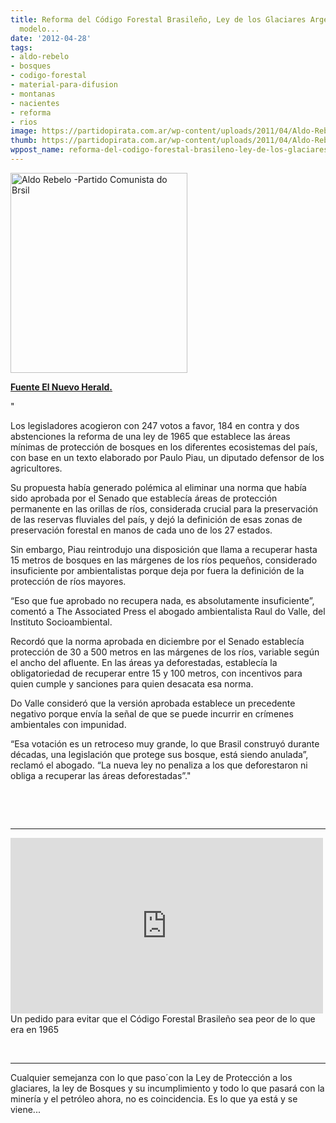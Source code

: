 ```yaml
---
title: Reforma del Código Forestal Brasileño, Ley de los Glaciares Argentina, el mismo
  modelo...
date: '2012-04-28'
tags:
- aldo-rebelo
- bosques
- codigo-forestal
- material-para-difusion
- montanas
- nacientes
- reforma
- rios
image: https://partidopirata.com.ar/wp-content/uploads/2011/04/Aldo-Rebelo.jpg
thumb: https://partidopirata.com.ar/wp-content/uploads/2011/04/Aldo-Rebelo-150x150.jpg
wppost_name: reforma-del-codigo-forestal-brasileno-ley-de-los-glaciares-argentina-el-mismo-modelo
---
```


<a href="https://partidopirata.com.ar/wp-content/uploads/2011/04/Aldo-Rebelo.jpg"><img class="size-full wp-image-732" title="Aldo-Rebelo" src="https://partidopirata.com.ar/wp-content/uploads/2011/04/Aldo-Rebelo.jpg" alt="Aldo Rebelo -Partido Comunista do Brsil" width="283" height="320" /></a>


<strong><a href="http://www.elnuevoherald.com/2012/04/25/1187960/brasil-aprueba-reforma-a-codigo.html" target="_blank">Fuente El Nuevo Herald.</a></strong>

"

Los legisladores acogieron con 247 votos a favor, 184 en contra y dos abstenciones la reforma de una ley de 1965 que establece las áreas mínimas de protección de bosques en los diferentes ecosistemas del país, con base en un texto elaborado por Paulo Piau, un diputado defensor de los agricultores.

Su propuesta había generado polémica al eliminar una norma que había sido aprobada por el Senado que establecía áreas de protección permanente en las orillas de ríos, considerada crucial para la preservación de las reservas fluviales del país, y dejó la definición de esas zonas de preservación forestal en manos de cada uno de los 27 estados.

Sin embargo, Piau reintrodujo una disposición que llama a recuperar hasta 15 metros de bosques en las márgenes de los ríos pequeños, considerado insuficiente por ambientalistas porque deja por fuera la definición de la protección de ríos mayores.

“Eso que fue aprobado no recupera nada, es absolutamente insuficiente”, comentó a The Associated Press el abogado ambientalista Raul do Valle, del Instituto Socioambiental.

Recordó que la norma aprobada en diciembre por el Senado establecía protección de 30 a 500 metros en las márgenes de los ríos, variable según el ancho del afluente. En las áreas ya deforestadas, establecía la obligatoriedad de recuperar entre 15 y 100 metros, con incentivos para quien cumple y sanciones para quien desacata esa norma.

Do Valle consideró que la versión aprobada establece un precedente negativo porque envía la señal de que se puede incurrir en crímenes ambientales con impunidad.

“Esa votación es un retroceso muy grande, lo que Brasil construyó durante décadas, una legislación que protege sus bosque, está siendo anulada”, reclamó el abogado. “La nueva ley no penaliza a los que deforestaron ni obliga a recuperar las áreas deforestadas”."

&nbsp;

&nbsp;

<hr />

<iframe src="http://player.vimeo.com/video/22390528" frameborder="0" width="500" height="281"></iframe>
Un pedido para evitar que el Código Forestal Brasileño sea peor de lo que era en 1965

&nbsp;

<hr />

Cualquier semejanza con lo que paso´con la Ley de Protección a los glaciares, la ley de Bosques y su incumplimiento y todo lo que pasará con la minería y el petróleo ahora, no es coincidencia.
Es lo que ya está y se viene...
